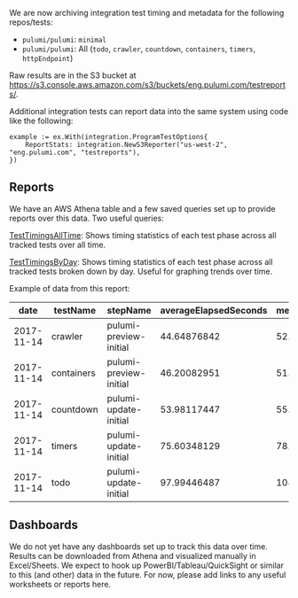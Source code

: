 We are now archiving integration test timing and metadata for the following repos/tests:
* `pulumi/pulumi`: `minimal`
* `pulumi/pulumi`: All (`todo`, `crawler`, `countdown`, `containers`, `timers`, `httpEndpoint`)

Raw results are in the S3 bucket at https://s3.console.aws.amazon.com/s3/buckets/eng.pulumi.com/testreports/.

Additional integration tests can report data into the same system using code like the following:

```golang
example := ex.With(integration.ProgramTestOptions{
    ReportStats: integration.NewS3Reporter("us-west-2", "eng.pulumi.com", "testreports"),
})
```

## Reports

We have an AWS Athena table and a few saved queries set up to provide reports over this data.  Two useful queries:

[TestTimingsAllTime](https://us-west-2.console.aws.amazon.com/athena/home?force&region=us-west-2#query/saved/ac1de368-a1c2-45d7-8d13-34f98db96c8c): Shows timing statistics  of each test phase across all tracked tests over all time.  

[TestTimingsByDay](https://us-west-2.console.aws.amazon.com/athena/home?force&region=us-west-2#query/saved/2cb12d55-c627-47b1-83ea-e088ec31c42a): Shows timing statistics of each test phase across all tracked tests broken down by day.  Useful for graphing trends over time.

Example of data from this report:

| date       | testName     | stepName               | averageElapsedSeconds | medianElapsedSeconds | p10ElapsedSeconds | p90ElapsedSeconds | minElapsedSeconds | maxElapsedSeconds | count |
|------------|--------------|------------------------|-----------------------|----------------------|-------------------|-------------------|-------------------|-------------------|-------|
| 2017-11-14 | crawler      | pulumi-preview-initial | 44.64876842           | 52.58470917          | 35.87321091       | 54.26349258       | 35.87321091       | 54.26349258       | 4     |
| 2017-11-14 | containers   | pulumi-preview-initial | 46.20082951           | 51.51049423          | 36.7494812        | 52.2133522        | 36.7494812        | 52.2133522        | 4     |
| 2017-11-14 | countdown    | pulumi-update-initial  | 53.98117447           | 55.47883224          | 47.28860474       | 59.07168198       | 47.28860474       | 59.07168198       | 4     |
| 2017-11-14 | timers       | pulumi-update-initial  | 75.60348129           | 78.62023163          | 70.83625031       | 80.89278412       | 70.83625031       | 80.89278412       | 4     |
| 2017-11-14 | todo         | pulumi-update-initial  | 97.99446487           | 104.2246475          | 81.93669891       | 121.76297         | 81.93669891       | 121.76297         | 4     |

## Dashboards

We do not yet have any dashboards set up to track this data over time.  Results can be downloaded from Athena and visualized manually in Excel/Sheets.  We expect to hook up PowerBI/Tableau/QuickSight or similar to this (and other) data in the future.  For now, please add links to any useful worksheets or reports here.